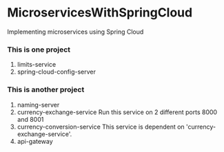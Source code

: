 # MicroservicesWithSpringCloud
Implementing microservices using Spring Cloud

### This is one project
1) limits-service
2) spring-cloud-config-server

### This is another project
1) naming-server
2) currency-exchange-service
   Run this service on 2 different ports 8000 and 8001
3) currency-conversion-service
   This service is dependent on 'currency-exchange-service'.
4) api-gateway



